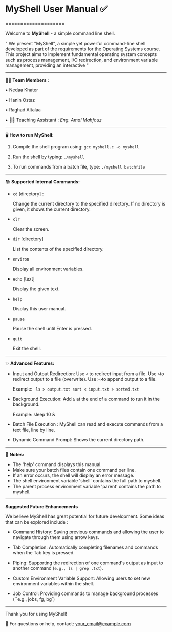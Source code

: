 # MyShell User Manual ✅

====================

Welcome to **MyShell** - a simple command line shell.

" We present "MyShell", a simple yet powerful command-line shell developed as part of the requirements for the Operating Systems course. This project aims to implement fundamental operating system concepts such as process management, I/O redirection, and environment variable management, providing an interactive "

---

👩‍💻 **Team Members** : 


•
Nedaa Khater

•
Hanin Ostaz

•
Raghad Altalaa

•
👩‍🏫 Teaching Assistant : *Eng. Amal Mahfouz*

---

🖥 **How to run MyShell:**

1. Compile the shell program using:
   ```gcc myshell.c -o myshell```

2. Run the shell by typing:
   ```./myshell```

3. To run commands from a batch file, type:
   ```./myshell batchfile```

---

📚 **Supported Internal Commands:**

- ```cd``` [directory] :
  
  Change the current directory to the specified directory.
  If no directory is given, it shows the current directory.

- ```clr```
  
  Clear the screen.

- ```dir``` [directory]
  
  List the contents of the specified directory.

- ```environ```
  
  Display all environment variables.

- ```echo``` [text]
  
  Display the given text.

- ```help```
  
  Display this user manual.

- ```pause```
  
  Pause the shell until Enter is pressed.

- ```quit```
  
  Exit the shell.

---

✨ **Advanced Features:**

- Input and Output Redirection:
  Use ``<`` to redirect input from a file.
  Use ``>``to redirect output to a file (overwrite).
  Use ``>>``to append output to a file.
  

  Example:
 `` ls > output.txt
  sort < input.txt > sorted.txt``
  

- Background Execution:
  Add `&` at the end of a command to run it in the background.

  Example:
  sleep 10 &
  
  
- Batch File Execution :
    MyShell can read and execute commands from a text file, line by line.


- Dynamic Command Prompt:
  Shows the current directory path.

---

📌 **Notes:**

- The 'help' command displays this manual.
- Make sure your batch files contain one command per line.
- If an error occurs, the shell will display an error message.
- The shell environment variable 'shell' contains the full path to myshell.
- The parent process environment variable 'parent' contains the path to myshell.

---
**Suggested Future Enhancements**

We believe MyShell has great potential for future development. Some ideas that can be explored include :

- Command History: Saving previous commands and allowing the user to navigate through them using arrow keys.

- Tab Completion: Automatically completing filenames and commands when the Tab key is pressed.
  
- Piping: Supporting the redirection of one command's output as input to another command (`e.g., ls | grep .txt`).
  
- Custom Environment Variable Support: Allowing users to set new environment variables within the shell.

- Job Control: Providing commands to manage background processes (``e.g., jobs, fg, bg`)

---

Thank you for using MyShell!

 📨 For questions or help, contact: your_email@example.com
